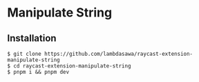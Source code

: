 # Manipulate String

## Installation

```
$ git clone https://github.com/lambdasawa/raycast-extension-manipulate-string
$ cd raycast-extension-manipulate-string
$ pnpm i && pnpm dev
```

